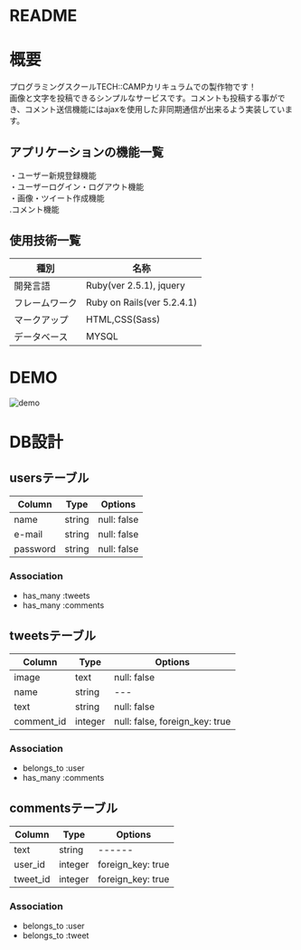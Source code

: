 # README

# 概要
プログラミングスクールTECH::CAMPカリキュラムでの製作物です！<br>
画像と文字を投稿できるシンプルなサービスです。コメントも投稿する事ができ、コメント送信機能にはajaxを使用した非同期通信が出来るよう実装しています。

## アプリケーションの機能一覧
・ユーザー新規登録機能<br>
・ユーザーログイン・ログアウト機能<br>
・画像・ツイート作成機能<br>
.コメント機能<br>

## 使用技術一覧
|種別|名称|
|------|----|
|開発言語|Ruby(ver 2.5.1), jquery|
|フレームワーク|Ruby on Rails(ver 5.2.4.1)|
|マークアップ|HTML,CSS(Sass)|
|データベース|MYSQL|
  
# DEMO
![demo](https://raw.github.com/wiki/itokeso/chat/images/image.gif)

# DB設計

##  usersテーブル  
|Column|Type|Options|
|------|----|-------|
|name |string|null: false|
|e-mail|string|null: false|
|password|string|null: false|
### Association
- has_many :tweets
- has_many :comments

## tweetsテーブル
|Column|Type|Options|
|------|----|-------|
|image|text|null: false|
|name|string|---|
|text|string|null: false|
|comment_id|integer|null: false, foreign_key: true|
### Association
- belongs_to :user
- has_many :comments

##  commentsテーブル  
|Column|Type|Options|
|------|----|-------|
|text |string|------|
|user_id|integer|foreign_key: true|
|tweet_id|integer|foreign_key: true|
### Association
- belongs_to :user
- belongs_to :tweet



